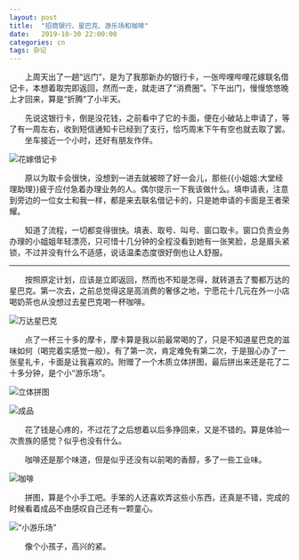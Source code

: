 ```yaml
---
layout: post
title:  "招商银行、星巴克、游乐场和咖啡"
date:   2019-10-30 22:00:00
categories: cn
tags: 杂记
---
```




&emsp;&emsp;上周天出了一趟“远门”，是为了我那新办的银行卡，一张哔哩哔哩花嫁联名借记卡，本想着取完即返回，然而一走，就走进了“消费圈”。下午出门，慢慢悠悠晚上才回来，算是“折腾”了小半天。<br>

&emsp;&emsp;先说这银行卡，倒是没花钱，之前看中了它的卡面，便在小破站上申请了，等了有一周左右，收到短信通知卡已经到了支行，恰巧周末下午有空也就去取了罢。<br>
&emsp;&emsp;坐车接近一个小时，还好有朋友作伴。

![花嫁借记卡](https://s2.ax1x.com/2019/10/31/K5x6QU.jpg#vwid=1080&vhei=867)

&emsp;&emsp;原以为取卡会很快，没想到一进去就被晾了好一会儿，那些{{小姐姐:大堂经理助理}}疲于应付急着办理业务的人。偶尔提示一下我该做什么。填申请表，注意到旁边的一位女士和我一样，都是来去联名借记卡的，只是她申请的卡面是王者荣耀。<br>

&emsp;&emsp;知道了流程，一切都变得很快。填表、取号、叫号、窗口取卡。窗口负责业务办理的小姐姐年轻漂亮，只可惜十几分钟的全程没看到她有一张笑脸，总是眉头紧锁，不过并没有什么不适感，说话温柔态度很好倒也让人舒服。<br>

------------

&emsp;&emsp;按照原定计划，应该是立即返回，然而也不知是怎得，就转道去了蜀都万达的星巴克。第一次去，之前总觉得这是高消费的奢侈之地，宁愿花十几元在外一小店喝奶茶也从没想过去星巴克喝一杯咖啡。<br>

![万达星巴克](https://s2.ax1x.com/2019/10/31/K5xrWV.md.jpg#vwid=680&vhei=170 "万达星巴克")

&emsp;&emsp;点了一杯三十多的摩卡，摩卡算是我以前最常喝的了，只是不知道星巴克的滋味如何（喝完着实感觉一般）。有了第一次，肯定难免有第二次，于是狠心办了一张星礼卡，卡面是让我喜欢的。附赠了一个木质立体拼图，最后拼出来还是花了二十多分钟，是个小“游乐场”。<br>

![立体拼图](https://s2.ax1x.com/2019/10/31/K5xcyF.md.jpg#vwid=680&vhei=417 "立体拼图")

![成品](https://s2.ax1x.com/2019/10/31/K5xWw9.md.jpg#vwid=680&vhei=1038 "成品")

&emsp;&emsp;花了钱是心疼的，不过花了之后想着以后多挣回来，又是不错的。算是体验一次贵族的感觉？似乎也没有什么。<br>

&emsp;&emsp;咖啡还是那个味道，但是似乎还没有以前喝的香醇，多了一些工业味。<br>

![咖啡](https://s2.ax1x.com/2019/10/31/K5xfoR.md.jpg#vwid=680&vhei=383 "咖啡")

&emsp;&emsp;拼图，算是个小手工吧。手笨的人还喜欢弄这些小东西，还真是不错，完成的时候看着成品不由感叹自己还有一颗童心。<br>

![“小游乐场”](https://s2.ax1x.com/2019/10/31/K5xszT.md.jpg#vwid=680&vhei=227 "“小游乐场”")

&emsp;&emsp;像个小孩子，高兴的紧。<br>
